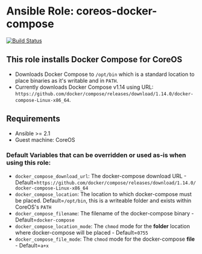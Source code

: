 # Ansible Role: coreos-docker-compose
[![Build Status](https://travis-ci.org/HP41/ansible-coreos-docker-compose.svg?branch=master)](https://travis-ci.org/HP41/ansible-coreos-docker-compose)


## This role installs Docker Compose for CoreOS
* Downloads Docker Compose to `/opt/bin` which is a standard location to place binaries as it's writable and in `PATH`.
* Currently downloads Docker Compose v1.14 using URL: `https://github.com/docker/compose/releases/download/1.14.0/docker-compose-Linux-x86_64`.

## Requirements 
* Ansible >= 2.1
* Guest machine: CoreOS

### Default Variables that can be overridden or used as-is when using this role:
* `docker_compose_download_url`: The docker-compose download URL - Default=`https://github.com/docker/compose/releases/download/1.14.0/docker-compose-Linux-x86_64`
* `docker_compose_location`: The location to which docker-compose must be placed. Default=`/opt/bin`, this is a writeable folder and exists within CoreOS's `PATH`
* `docker_compose_filename`: The filename of the docker-compose binary - Default=`docker-compose`
* `docker_compose_location_mode`: The `chmod` mode for the **folder** location where docker-compose will be placed - Default=`0755`
* `docker_compose_file_mode`: The `chmod` mode for the docker-compose **file** - Default=`a+x`